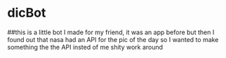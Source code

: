 # dicBot

##this is a little bot I made for my friend, it was an app before but then I found out that nasa had an API for the pic of the day so I wanted to make something the the API insted of me shity work around
